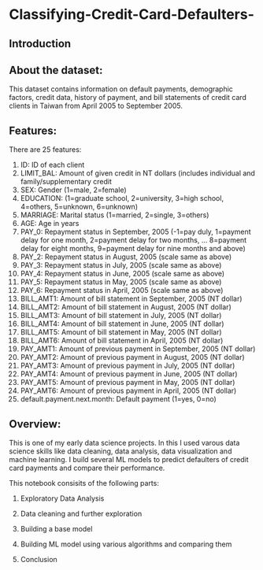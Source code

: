 # Classifying-Credit-Card-Defaulters-

## Introduction
## About the dataset:
This dataset contains information on default payments, demographic factors, credit data, history of payment, and bill statements of credit card clients in Taiwan from April 2005 to September 2005.

## Features:
There are 25 features:
1.  ID: ID of each client
2.  LIMIT_BAL: Amount of given credit in NT dollars (includes individual and family/supplementary credit
3.  SEX: Gender (1=male, 2=female)
4.  EDUCATION: (1=graduate school, 2=university, 3=high school, 4=others, 5=unknown, 6=unknown)
5.  MARRIAGE: Marital status (1=married, 2=single, 3=others)
6.  AGE: Age in years
7.  PAY_0: Repayment status in September, 2005 (-1=pay duly, 1=payment delay for one month, 2=payment delay for two months, ... 8=payment delay for eight months, 9=payment delay for nine months and above)
8.  PAY_2: Repayment status in August, 2005 (scale same as above)
9.  PAY_3: Repayment status in July, 2005 (scale same as above)
10. PAY_4: Repayment status in June, 2005 (scale same as above)
11. PAY_5: Repayment status in May, 2005 (scale same as above)
12. PAY_6: Repayment status in April, 2005 (scale same as above)
13. BILL_AMT1: Amount of bill statement in September, 2005 (NT dollar)
14. BILL_AMT2: Amount of bill statement in August, 2005 (NT dollar)
15. BILL_AMT3: Amount of bill statement in July, 2005 (NT dollar)
16. BILL_AMT4: Amount of bill statement in June, 2005 (NT dollar)
17. BILL_AMT5: Amount of bill statement in May, 2005 (NT dollar)
18. BILL_AMT6: Amount of bill statement in April, 2005 (NT dollar)
19. PAY_AMT1: Amount of previous payment in September, 2005 (NT dollar)
20. PAY_AMT2: Amount of previous payment in August, 2005 (NT dollar)
21. PAY_AMT3: Amount of previous payment in July, 2005 (NT dollar)
22. PAY_AMT4: Amount of previous payment in June, 2005 (NT dollar)
23. PAY_AMT5: Amount of previous payment in May, 2005 (NT dollar)
24. PAY_AMT6: Amount of previous payment in April, 2005 (NT dollar)
25. default.payment.next.month: Default payment (1=yes, 0=no)

## Overview:
This is one of my early data science projects. In this I used varous data science skills like data cleaning, data analysis, data visualization and machine learning. 
I build several ML models to predict defaulters of credit card payments and compare their performance.

This notebook consisits of the following parts:

1) Exploratory Data Analysis

2) Data cleaning and further exploration

3) Building a base model

4) Building ML model using various algorithms and comparing them

4) Conclusion

